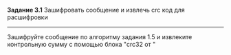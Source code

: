 **Задание 3.1**
Зашифровать сообщение и извлечь crc код для расшифровки

___
Зашифруйте сообщение по алгоритму задания 1.5 и извлеките контрольную сумму с помощью блока "crc32 от "